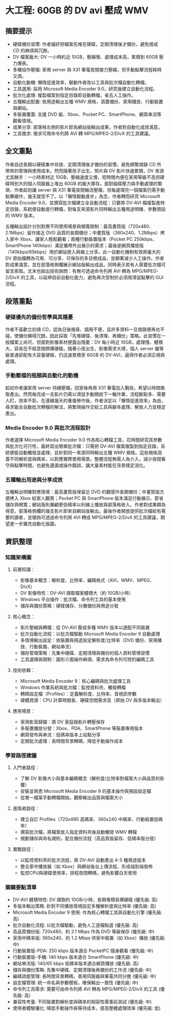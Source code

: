 # 大工程: 60GB 的 DV avi 壓成 WMV

## 摘要提示
- 硬碟備份習慣: 作者偏好把檔案先堆在硬碟，定期清理後才備份，避免燒成 CD 的麻煩與冗餘。
- DV 檔案龐大: DV 一小時約近 10GB，壓縮慢、處理成本高，累積到 60GB 壓力爆表。
- 多機協作壓檔: 家用 server 與 X31 筆電夜間接力壓縮，但手動點擊流程耗時又煩。
- 自動化動機: 懶惰促進效率，驅動作者改以工具與批次檔自動化轉檔。
- 工具選用: 採用 Microsoft Media Encoder 9.0，研究後建立自動化流程。
- 批次化處理: 複製檔案到指定目錄即自動轉檔，省去人工操作。
- 五種輸出配置: 依用途輸出五種 WMV 規格，涵蓋備份、家用播放、行動裝置與網站。
- 多裝置覆蓋: 支援 DVD 級、Xbox、Pocket PC、SmartPhone、網頁串流等觀看情境。
- 成果分享: 部落格左側的影片即為網站版輸出成果，作者對自動化成效滿意。
- 工具徵求: 徵求可用命令列將 AVI 轉 MPG/MPEG-2/DivX 的工具建議。

## 全文重點
作者自述長期以硬碟集中存放、定期清理後才備份的習慣，避免頻繁燒錄 CD 所帶來的管理與使用成本。然而隨著孩子出生，照片與 DV 影片快速累積，DV 來源尤其棘手：一小時素材近 10GB、壓縮速度又慢，短時間內便在家用等級不高但硬碟特別大的個人伺服器上堆出 60GB 的龐大庫存。面對磁碟壓力與手動處理的繁瑣，作者起初讓 server 與 X31 筆電夜間輪流壓檔，但每處理完一個檔案仍需手動點擊續作，幾天就受不了。以「懶惰驅動進步」為念，作者轉而研究 Microsoft Media Encoder 9.0，並撰寫批次檔建立全自動流程：只要將 DV-AVI 檔複製進特定目錄，系統便自動進行轉檔，對每支來源影片同時輸出五種用途明確、參數預設的 WMV 版本。

五種輸出設計分別對應不同使用場景與頻寬限制：最高畫質版（720x480、2.1Mbps）留作接近 DVD 品質的長期備份；中畫質版（360x240、1.2Mbps）拷入家中 Xbox，讓家人輕鬆觀看；兩種行動裝置版本（Pocket PC 250kbps、SmartPhone 140kbps）滿足攜帶外出展示的需求；最後是網頁播放版（140kbps/65kbps）用於網站嵌入與線上分享。此一自動化機制有效將龐大的 DV 原始檔轉為可用、可分享、可保存的多目標成品，並顯著減少人工操作。作者對成果滿意，並在部落格側欄展示網站版輸出成品，同時表示若有人需要批次檔可留言索取。文末也拋出技術詢問：有無可透過命令列將 AVI 轉為 MPG/MPEG-2/DivX 的工具，以延伸目前自動化能力，避免再次受制於必須用滑鼠點擊的 GUI 流程。

## 段落重點
### 硬碟優先的備份哲學與其隱憂
作者不喜歡立刻燒 CD，認為日後搜尋、調用不便，且許多資料一旦燒錄便再也不碰，使備份顯得冗餘。因此採取「先堆硬碟、後清理、再備份」策略。此習慣在一般檔案上尚可，但面對影像素材便露出隱憂：DV 每小時近 10GB，處理慢、體積大，容易在不經意間擠爆硬碟。隨著小孩出生、影像需求大增，個人 server 雖等級普通卻配有大容量硬碟，仍迅速累積至 60GB 的 DV-AVI，逼得作者必須正視與處理。

### 手動壓檔的瓶頸與自動化的動機
起初作者讓家用 server 持續壓檔，回家後再用 X31 筆電加入戰局，希望以時間換取產出。然而每完成一支影片仍需以滑鼠手動開啟下一輪作業，流程斷點多、需要人盯，效率不彰。在連續幾天的重複勞作後，作者決定以「懶惰促進效率」為由，尋求能全自動批次轉檔的解法，將繁瑣操作交給工具與腳本處理，解放人力並穩定產出。

### Media Encoder 9.0 與批次流程設計
作者選擇 Microsoft Media Encoder 9.0 作為核心轉檔工具，花時間研究其參數與批次化可行性，最終寫出簡單批次檔：只需把 DV-AVI 檔案複製到指定目錄，系統便能自動觸發並處理，且針對同一來源同時輸出五種 WMV 規格。這些規格涵蓋不同解析度與碼率，以對應實際使用場景。整體流程無需人為介入，減少夜間看守與點擊時間，也避免遺漏或操作錯誤，讓大量素材能在背景穩定消化。

### 五種輸出用途與分享成效
五種輸出明確對應情境：最高畫質版保留近 DVD 的觀感作長期備份；中畫質版方便拷入 Xbox 給家人觀賞；Pocket PC 與 SmartPhone 版本滿足行動展示、節省儲存與頻寬；網站版則兼顧更低碼率以利線上播放與部落格嵌入。作者對成果頗為得意，部落格側欄的幾支影片即來自網站版輸出。最後作者開放提供批次檔給有需要的讀者，並徵詢可透過命令列將 AVI 轉成 MPG/MPEG-2/DivX 的工具建議，期望進一步擴充自動化版圖。

## 資訊整理

### 知識架構圖
1. 前置知識：
   - 影像基本概念：解析度、比特率、編碼格式（AVI、WMV、MPEG、DivX）
   - DV 影像特性：DV-AVI 擷取檔案體積大（約 10GB/小時）
   - Windows 平台操作：批次檔、命令列工具的基本使用
   - 儲存與備份策略：硬碟儲存、分層備份與用途分發

2. 核心概念：
   - 影片壓縮與轉檔：從 DV-AVI 壓成多種 WMV 版本以適配不同裝置
   - 批次自動化流程：以批次檔驅動 Microsoft Media Encoder 9 自動處理
   - 多情境輸出設定：依裝置與用途設定解析度/比特率（DVD 備份、家用播放、行動裝置、網站串流）
   - 儲存管理策略：先集中硬碟、定期清理與備份的個人資料管理習慣
   - 工具選擇與限制：圖形介面操作麻煩，需求為命令列可控的編碼工具

3. 技術依賴：
   - Microsoft Media Encoder 9：核心編碼與批次處理工具
   - Windows 作業系統與批次檔：監控資料夾、觸發轉檔
   - 轉碼設定檔（Profiles）：定義解析度、比特率、音視訊參數
   - 硬體資源：CPU 計算時間長、硬碟空間需求高（原始 DV 與多版本輸出）

4. 應用場景：
   - 家用影音歸檔：將 DV 家庭錄影片轉壓保存
   - 多裝置播放分發：Xbox、PDA、SmartPhone 等裝置專用版本
   - 網頁發布與串流：低碼率版本上站點分享
   - 定期批次處理：長時間背景轉碼，降低手動操作成本

### 學習路徑建議
1. 入門者路徑：
   - 了解 DV 影像大小與基本編碼概念（解析度/比特率對檔案大小與品質的影響）
   - 安裝並熟悉 Microsoft Media Encoder 9 的基本操作與預設設定檔
   - 從單一檔案手動轉檔開始，觀察輸出品質與檔案大小

2. 進階者路徑：
   - 建立自訂 Profiles（720x480 高碼率、360x240 中碼率、行動裝置低碼率）
   - 撰寫批次檔，將檔案放入指定資料夾後自動觸發 WMV 轉檔
   - 規劃儲存與命名規則，配合備份流程（高品質版留存、低碼率版分發）

3. 實戰路徑：
   - 以監控資料夾的批次流程，將 DV-AVI 自動產出 4-5 種用途版本
   - 整合家中播放器（如 Xbox）與網站後台上傳流程，形成端到端發佈
   - 監控CPU與硬碟使用率，排程夜間轉碼，避免影響白天使用

### 關鍵要點清單
- DV-AVI 體積特性: DV 擷取約 10GB/小時，長期堆積易爆硬碟 (優先級: 高)
- 多版本輸出策略: 針對不同播放情境設定多種解析度與比特率 (優先級: 高)
- Microsoft Media Encoder 9 使用: 作為核心轉檔工具與自動化引擎 (優先級: 高)
- 批次自動化流程: 以批次檔驅動，避免人工逐檔點選 (優先級: 高)
- 高品質備份版: 720x480、約 2.1 Mbps 作為 DVD 等級保存 (優先級: 中)
- 家用中碼率版: 360x240、約 1.2 Mbps 供家中裝置（如 Xbox）播放 (優先級: 中)
- 行動裝置版-PDA: 250 kbps 版本適合 PocketPC 隨身觀看 (優先級: 中)
- 行動裝置版-手機: 140 kbps 版本適合 SmartPhone (優先級: 中)
- 網站串流版: 140/65 kbps 低碼率版本適合網頁播放 (優先級: 高)
- 儲存與備份策略: 先集中硬碟、定期清理後再備份的工作流 (優先級: 中)
- 編碼效能管理: 長時間背景轉碼，善用伺服器與筆電共同分擔 (優先級: 中)
- 設定檔管理: 統一命名與參數模板，確保輸出一致性 (優先級: 中)
- 命令列工具需求: 需要可由命令列將 AVI 轉為 MPG/MPEG-2/DivX 的工具 (優先級: 高)
- 兼容性考量: 不同裝置對解析度與碼率的相容性需事前測試 (優先級: 中)
- 使用者體驗優化: 降低手動操作與等待成本，提高整體處理效率 (優先級: 低)